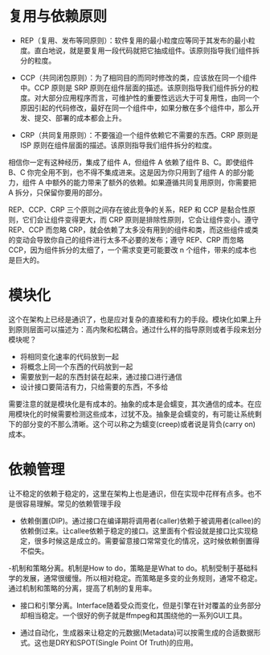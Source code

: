 # 复用与依赖原则

- REP（复用、发布等同原则）：软件复用的最小粒度应等同于其发布的最小粒度。直白地说，就是要复用一段代码就把它抽成组件。该原则指导我们组件拆分的粒度。

- CCP（共同闭包原则）：为了相同目的而同时修改的类，应该放在同一个组件中。CCP 原则是 SRP 原则在组件层面的描述。该原则指导我们组件拆分的粒度。对大部分应用程序而言，可维护性的重要性远远大于可复用性，由同一个原因引起的代码修改，最好在同一个组件中，如果分散在多个组件中，那么开发、提交、部署的成本都会上升。

- CRP（共同复用原则）：不要强迫一个组件依赖它不需要的东西。CRP 原则是 ISP 原则在组件层面的描述。该原则指导我们组件拆分的粒度。

相信你一定有这种经历，集成了组件 A，但组件 A 依赖了组件 B、C。即使组件 B、C 你完全用不到，也不得不集成进来。这是因为你只用到了组件 A 的部分能力，组件 A 中额外的能力带来了额外的依赖。如果遵循共同复用原则，你需要把 A 拆分，只保留你要用的部分。

REP、CCP、CRP 三个原则之间存在彼此竞争的关系，REP 和 CCP 是黏合性原则，它们会让组件变得更大，而 CRP 原则是排除性原则，它会让组件变小。遵守 REP、CCP 而忽略 CRP，就会依赖了太多没有用到的组件和类，而这些组件或类的变动会导致你自己的组件进行太多不必要的发布；遵守 REP、CRP 而忽略 CCP，因为组件拆分的太细了，一个需求变更可能要改 n 个组件，带来的成本也是巨大的。

# 模块化

这个在架构上已经是通识了，也是应对复杂的直接和有力的手段。模块化如果上升到原则层面可以描述为：高内聚和松耦合。通过什么样的指导原则或者手段来划分模块呢？

- 将相同变化速率的代码放到一起
- 将概念上同一个东西的代码放到一起
- 需要放到一起的东西封装在起来，通过接口进行通信
- 设计接口要简洁有力，只给需要的东西，不多给

需要注意的就是模块化是有成本的。抽象的成本是会蠕变，其次通信的成本。在应用模块化的时候需要检测这些成本，过犹不及。抽象是会蠕变的，有可能让系统剩下的部分变的不那么清晰。这个可以称之为蠕变(creep)或者说是背负(carry on)成本。

# 依赖管理

让不稳定的依赖于稳定的，这里在架构上也是通识，但在实现中花样有点多。也不是很容易理解。常见的依赖管理手段

- 依赖倒置(DIP)。通过接口在编译期将调用者(caller)依赖于被调用者(callee)的依赖倒过来。让callee依赖于稳定的接口。这里面有个假设就是接口比实现稳定，很多时候这是成立的。需要留意接口常常变化的情况，这时候依赖倒置得不偿失。

-机制和策略分离。机制是How to do，策略是是What to do。机制受制于基础科学的发展，通常很缓慢。所以相对稳定。而策略是多变的业务规则，通常不稳定。通过机制和策略的分离，提高了机制的复用率。

- 接口和引擎分离。Interface随着受众而变化，但是引擎在针对覆盖的业务部分却相当稳定。一个很好的例子就是ffmpeg和其围绕他的一系列GUI工具。

- 通过自动化，生成器来让稳定的元数据(Metadata)可以按需生成的合适数据形式。这也是DRY和SPOT(Single Point Of Truth)的应用。




